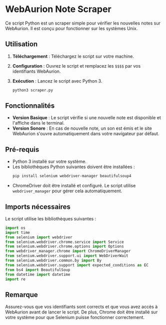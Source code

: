 # WebAurion Note Scraper

Ce script Python est un scraper simple pour vérifier les nouvelles notes sur WebAurion. Il est conçu pour fonctionner sur les systèmes Unix.

## Utilisation

1. **Téléchargement** : Téléchargez le script sur votre machine.
2. **Configuration** : Ouvrez le script et remplacez les `$$$$` par vos identifiants WebAurion.
3. **Exécution** : Lancez le script avec Python 3.

   ```bash
   python3 scraper.py

## Fonctionnalités

- **Version Basique** : Le script vérifie si une nouvelle note est disponible et l'affiche dans le terminal.
- **Version Sonore** : En cas de nouvelle note, un son est émis et le site WebAurion s'ouvre automatiquement dans votre navigateur par défaut.

## Pré-requis

- Python 3 installé sur votre système.
- Les bibliothèques Python suivantes doivent être installées :
  ```bash
  pip install selenium webdriver-manager beautifulsoup4
  ```
- ChromeDriver doit être installé et configuré. Le script utilise `webdriver_manager` pour gérer cela automatiquement.

## Imports nécessaires

Le script utilise les bibliothèques suivantes :

```python
import os
import time
from selenium import webdriver
from selenium.webdriver.chrome.service import Service
from selenium.webdriver.chrome.options import Options
from webdriver_manager.chrome import ChromeDriverManager
from selenium.webdriver.support.ui import WebDriverWait
from selenium.webdriver.common.by import By
from selenium.webdriver.support import expected_conditions as EC
from bs4 import BeautifulSoup
from datetime import datetime
import re
```

## Remarque

Assurez-vous que vos identifiants sont corrects et que vous avez accès à WebAurion avant de lancer le script. De plus, Chrome doit être installé sur votre système pour que Selenium puisse fonctionner correctement.
